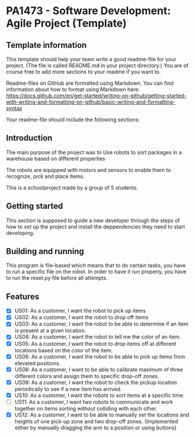# PA1473 - Software Development: Agile Project (Template)

## Template information
This template should help your team write a good readme-file for your project. (The file is called README.md in your project directory.)
You are of course free to add more sections to your readme if you want to.

Readme-files on GitHub are formatted using Markdown. You can find information about how to format using Markdown here: https://docs.github.com/en/get-started/writing-on-github/getting-started-with-writing-and-formatting-on-github/basic-writing-and-formatting-syntax

Your readme-file should include the following sections:


## Introduction

The main purpose of the project was to Use robots to sort packages in a warehouse based on different properties

The robots are equipped with motors and sensors to enable them to recognize, pick and place items.

This is a schoolproject made by a group of 5 students.

## Getting started

This section is supposed to guide a new developer through the steps of how to set up the project and install the deppendencies they need to start developing.


## Building and running

This program is file-based which means that to do certain tasks, you have to run a specific file on the robot.
In order to have it run properly, you have to run the reset.py file before all attempts.

## Features

- [x] US01: As a customer, I want the robot to pick up items
- [x] US02: As a customer, I want the robot to drop off items
- [x] US03: As a customer, I want the robot to be able to determine if an item is present at a given location.
- [x] US04: As a customer, I want the robot to tell me the color of an item.
- [x] US05: As a customer, I want the robot to drop items off at different locations based on the color of the item.
- [x] US06: As a customer, I want the robot to be able to pick up items from elevated positions.
- [x] US08: As a customer, I want to be able to calibrate maximum of three different colors and assign them to specific drop-off zones.
- [x] US09: As a customer, I want the robot to check the pickup location periodically to see if a new item has arrived.
- [x] US10: As a customer, I want the robots to sort items at a specific time.
- [ ] US11: As a customer, I want two robots to communicate and work together on items sorting without colliding with each other.
- [x] US12: As a customer, I want to be able to manually set the locations and heights of one pick-up zone and two drop-off zones. (Implemented either by manually dragging the arm to a position or using
buttons)